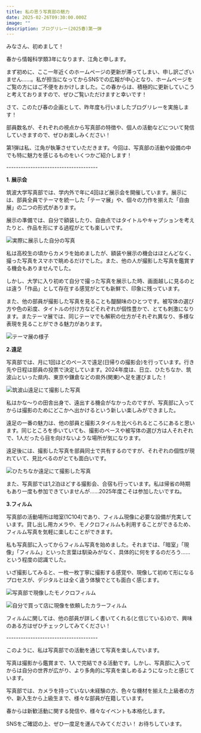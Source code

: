 ```yaml
---
title: 私の思う写真部の魅力
date: 2025-02-26T09:30:00.000Z
image: ""
description: ブログリレー(2025春)第一弾
---
```

みなさん、初めまして！

春から情報科学類3年になります、江角と申します。

まず初めに、ここ一年近くのホームページの更新が滞ってしまい、申し訳ございません……。私が担当になってからSNSでの広報が中心となり、ホームページをご覧の方にはご不便をおかけしました。この春からは、積極的に更新していこうと考えておりますので、ぜひご覧いただけますと幸いです！

さて、このたび春の企画として、昨年度も行いましたブログリレーを実施します！

部員数名が、それぞれの視点から写真部の特徴や、個人の活動などについて発信していきますので、ぜひお楽しみください！

第1弾は私、江角が執筆させていただきます。今回は、写真部の活動や設備の中でも特に魅力を感じるものをいくつかご紹介します！

\--------------------------------------

**1. 展示会**

筑波大学写真部では、学内外で年に4回ほど展示会を開催しています。展示には、部員全員でテーマを統一した「テーマ展」や、個々の力作を揃えた「自由展」の二つの形式があります。

展示の準備では、自分で額装したり、自由点ではタイトルやキャプションを考えたりと、作品を形にする過程がとても楽しいです。

![実際に展示した自分の写真](/img/ブログリレー2025春_江角1.jpg)

私は高校生の頃からカメラを始めましたが、額装や展示の機会はほとんどなく、撮った写真をスマホで眺めるだけでした。また、他の人が撮影した写真を鑑賞する機会もありませんでした。

しかし、大学に入り初めて自分で撮った写真を展示した時、画面越しに見るのとは違う「作品」として存在する感覚がとても新鮮で、印象に残っています。

また、他の部員が撮影した写真を見ることも醍醐味のひとつです。被写体の選び方や色の彩度、タイトルの付け方などそれぞれが個性豊かで、とても刺激になります。またテーマ展では、同じテーマでも解釈の仕方がそれぞれ異なり、多様な表現を見ることができる魅力があります。

![テーマ展の様子](/img/ブログリレー2025春_江角2.jpg)



**2.遠足**

写真部では、月に1回ほどのペースで遠足(日帰りの撮影会)を行っています。行き先や日程は部員の投票で決定しています。2024年度は、日立、ひたちなか、筑波山といった県内、東京や鎌倉などの県外(関東)へ足を運びました！

![](/img/ブログリレー2025春_江角3.jpg "筑波山遠足にて撮影した写真")

私はかな〜りの田舎出身で、遠出する機会がなかったのですが、写真部に入ってからは撮影のためにどこかへ出かけるという新しい楽しみができました。

遠足の一番の魅力は、他の部員と撮影スタイルを比べられるところにあると思います。同じところを歩いていても、撮影のペースや被写体の選び方は人それぞれで、1人だったら目を向けないような場所が気になります。

遠足後には、撮影した写真を部員同士で共有するのですが、それぞれの個性が現れていて、見比べるのがとても面白いです。

![](/img/ブログリレー2025春_江角4.jpg "ひたちなか遠足にて撮影した写真")

また、写真部では1,2泊ほどする撮影会、合宿も行っています。私は帰省の時期もあり一度も参加できていませんが……2025年度こそは参加したいですね。



**3.フィルム**

写真部の活動場所は暗室(1C104)であり、フィルム現像に必要な設備が充実しています。貸し出し用カメラや、モノクロフィルムも利用することができるため、フィルム写真を気軽に楽しむことができます。

私も写真部に入ってからフィルム写真を始めました。それまでは、「暗室」「現像」「フィルム」といった言葉は馴染みがなく、具体的に何をするのだろう……という程度の認識でした。

いざ撮影してみると、一枚一枚丁寧に撮影する感覚や、現像して初めて形になるプロセスが、デジタルとは全く違う体験でとても面白く感じます。

![](/img/ブログリレー2025春_江角5.jpg "写真部で現像したモノクロフィルム")

![](/img/ブログリレー2025春_江角6.jpg "自分で買って店に現像を依頼したカラーフィルム")

フィルムに関しては、他の部員が詳しく書いてくれる(と信じている)ので、興味のある方はぜひチェックしてみてください！



\--------------------------------------

このように、私は写真部での活動を通じて写真を楽しんでいます。

写真は撮影から鑑賞まで、1人で完結できる活動です。しかし、写真部に入ってからは自分の世界が広がり、より多角的に写真を楽しめるようになったと感じています。

写真部では、カメラを持っていない未経験の方、色々な機材を揃えた上級者の方や、新入生から上級生まで、様々な部員が在籍しています。

春からは新歓活動に関する発信や、様々なイベントも本格化します。

SNSをご確認の上、ぜひ一度足を運んでみてください！ お待ちしています。
